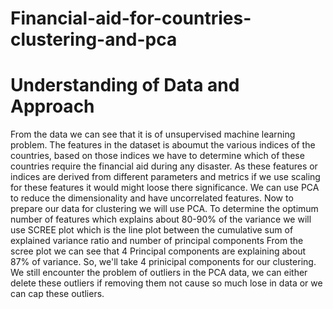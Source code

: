 # Financial-aid-for-countries-clustering-and-pca
# Understanding of Data and Approach 
From the data we can see that it is of unsupervised machine learning problem.
The features in the dataset is aboumut the various indices of the countries, based on those indices we have to determine which of these countries require the financial aid during any disaster.
As these features or indices are derived from different parameters and metrics if we use scaling for these features it would might loose there significance.
We can use PCA to reduce the dimensionality and have uncorrelated features.
Now to prepare our data for clustering we will use PCA.
To determine the optimum number of features which explains about 80-90% of the variance we will use SCREE plot which is the line plot between the cumulative sum of explained variance ratio and number of principal components 
From the scree plot we can see that 4 Principal components are explaining about 87% of variance. So, we'll take 4 prinicipal components for our clustering.
We still encounter the problem of outliers in the PCA data, we can either delete these outliers if removing them not cause so much lose in data or we can cap these outliers.
